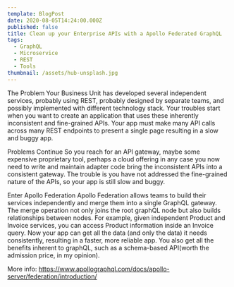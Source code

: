```yaml
---
template: BlogPost
date: 2020-08-05T14:24:00.000Z
published: false
title: Clean up your Enterprise APIs with a Apollo Federated GraphQL
tags:
  - GraphQL
  - Microservice
  - REST
  - Tools
thumbnail: /assets/hub-unsplash.jpg
---
```

The Problem
Your Business Unit has developed several independent services, probably using REST, probably designed by separate teams, and possibly implemented with different technology stack. Your troubles start when you want to create an application that uses these inherently inconsistent and fine-grained APIs. Your app must make many API calls across many REST endpoints to present a single page resulting in a slow and buggy app.  

Problems Continue
So you reach for an API gateway, maybe some expensive proprietary tool, perhaps a cloud offering in any case you now need to write and maintain adapter code bring the inconsistent APIs into a consistent gateway. 
The trouble is you have not addressed the fine-grained nature of the APIs, so your app is still slow and buggy.

Enter Apollo Federation
Apollo Federation allows teams to build their services independently and merge them into a single GraphQL gateway. The merge operation not only joins the root graphQL node but also builds relationships between nodes. For example, given independent Product and Invoice services, you can access Product information inside an Invoice query. Now your app can get all the data (and only the data) it needs consistently, resulting in a faster, more reliable app. You also get all the benefits inherent to graphQL, such as a schema-based API(worth the admission price, in my opinion).

More info: https://www.apollographql.com/docs/apollo-server/federation/introduction/

